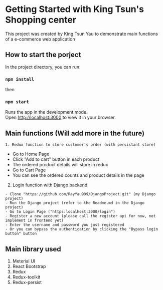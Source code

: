 # Getting Started with King Tsun's Shopping center

This project was created by King Tsun Yau to demonstrate main functions of a e-commerce web application
## How to start the porject

In the project directory, you can run:
### `npm install`
then

### `npm start`

Runs the app in the development mode.\
Open [http://localhost:3000](http://localhost:3000) to view it in your browser.

## Main functions (Will add more in the future)
```
1. Redux function to store customer's order (with persistant store)
```
- Go to Home Page
- Click "Add to cart" button in each product
- The ordered product details will store in redux
- Go to Cart Page
- You can see the ordered counts and product details in the page

2. Login function with Django backend
```
- Clone "https://github.com/RayYau999/DjangoProject.git" (my Django project)
- Run the Django project (refer to the Readme.md in the Django project)
- Go to Login Page ("https:localhost:3000/login")
- Register a new account (please call the register api for now, not implement in frontend yet)
- Enter the username and password you just registered
- Or you can bypass the authentication by clicking the "Bypass login button" button
```

## Main library used
1. Meterial UI
2. React Bootstrap
3. Redux
4. Redux-toolkit
3. Redux-persist